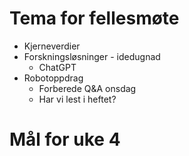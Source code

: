 # Tema for fellesmøte
- Kjerneverdier
- Forskningsløsninger - idedugnad
    - ChatGPT
- Robotoppdrag
    - Forberede Q&A onsdag
    - Har vi lest i heftet?

# Mål for uke 4
